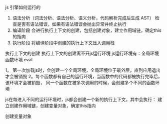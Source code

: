 js 引擎如何运行的
1. 语法分析（词法分析、语法分析、语义分析，代码解析完成后生成 AST） 检查是否有语法错误，如果有语法错误会抛出异常并终止执行
2. 编译阶段 会进行执行上下文的创建，包括创建对象，建立作用域链，确定this的指向
3. 执行阶段 将编译阶段中创建的执行上下文压入调用栈 

执行上下文的创建
执行上下文的创建离不开js运行环境
js运行环境有：全局环境 函数环境 eval

1。 第一次加载js时，会创建一个全局环境，全局环境位于最外层，直到应用退出才会被销毁
2。每个函数都有自己的运行环境，当函数中的代码都被执行完毕后，该环境才会被销毁，
同一个函数在被多次调用的时候，会创建多个不同的函数环境

js在每进入不同的运行环境时，js都会创建一个新的执行上下文，其中会执行：
建立创建作用域链，创建变量对象，确定this指向

创建变量对象